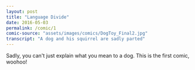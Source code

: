```yaml
---
layout: post
title: "Language Divide"
date: 2016-05-03
permalink: /comic/1
comic-source: "assets/images/comics/DogToy_Final2.jpg"
transcript: "A dog and his squirrel are sadly parted"
---
```


Sadly, you can't just explain what you mean to a dog. This is the first comic, woohoo!
